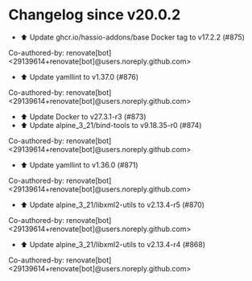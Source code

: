 # Changelog since v20.0.2
- ⬆️ Update ghcr.io/hassio-addons/base Docker tag to v17.2.2 (#875)

Co-authored-by: renovate[bot] <29139614+renovate[bot]@users.noreply.github.com> 
- ⬆️ Update yamllint to v1.37.0 (#876)

Co-authored-by: renovate[bot] <29139614+renovate[bot]@users.noreply.github.com> 
- ⬆️ Update Docker to v27.3.1-r3 (#873) 
- ⬆️ Update alpine_3_21/bind-tools to v9.18.35-r0 (#874)

Co-authored-by: renovate[bot] <29139614+renovate[bot]@users.noreply.github.com> 
- ⬆️ Update yamllint to v1.36.0 (#871)

Co-authored-by: renovate[bot] <29139614+renovate[bot]@users.noreply.github.com> 
- ⬆️ Update alpine_3_21/libxml2-utils to v2.13.4-r5 (#870)

Co-authored-by: renovate[bot] <29139614+renovate[bot]@users.noreply.github.com> 
- ⬆️ Update alpine_3_21/libxml2-utils to v2.13.4-r4 (#868)

Co-authored-by: renovate[bot] <29139614+renovate[bot]@users.noreply.github.com> 
